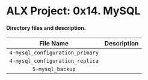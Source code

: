 # ALX Project: 0x14. MySQL
#### Directory files and description.
|File Name  |Description  |
|:-----------:|----------------------|
| `4-mysql_configuration_primary` ||
| `4-mysql_configuration_replica` ||
| `5-mysql_backup` ||
